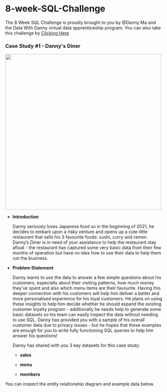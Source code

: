 # 8-week-SQL-Challenge
The 8 Week SQL Challenge is proudly brought to you by @Danny Ma and the Data With Danny virtual data apprenticeship program.
You can also take this challenge by <a href="https://8weeksqlchallenge.com/">Clicking Here </a>

### **Case Study #1 - Danny's Diner**
<img src="https://user-images.githubusercontent.com/74697810/211532121-f19a56b1-fe5a-4e14-8798-8e607ab26f8c.png" width="500" height="500" />


- **Introduction**

    Danny seriously loves Japanese food so in the beginning of 2021, he decides to embark upon a risky venture and opens up a cute little restaurant that sells his 3         favourite foods: sushi, curry and ramen.
    Danny’s Diner is in need of your assistance to help the restaurant stay afloat - the restaurant has captured some very basic data from their few months of operation     but have no idea how to use their data to help them run the business.

- **Problem Statement**

    Danny wants to use the data to answer a few simple questions about his customers, especially about their visiting patterns, how much money they’ve spent and also         which menu items are their favourite. Having this deeper connection with his customers will help him deliver a better and more personalised experience for his loyal     customers.
    He plans on using these insights to help him decide whether he should expand the existing customer loyalty program - additionally he needs help to generate some         basic datasets so his team can easily inspect the data without needing to use SQL.
    Danny has provided you with a sample of his overall customer data due to privacy issues - but he hopes that these examples are enough for you to write fully             functioning SQL queries to help him answer his questions!

    Danny has shared with you 3 key datasets for this case study:
    
    - **sales**
    
    - **menu**
    
    - **members**
    
You can inspect the entity relationship diagram and example data below.
